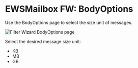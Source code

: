 # EWSMailbox FW: BodyOptions

Use the BodyOptions page to select the size unit of messages.

![Filter Wizard BodyOptions page](/img/product_docs/accessanalyzer/12.0/admin/datacollector/ewsmailbox/filterwizard/bodyoptions.webp)

Select the desired message size unit:

- KB
- MB
- GB
